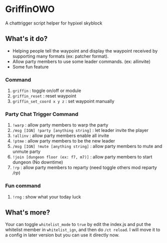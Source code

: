 # GriffinOWO
A chattrigger script helper for hypixel skyblock

## What's it do?
* Helping people tell the waypoint and display the waypoint received by supporting many formats (ex: patcher format). 
* Allow party members to use some leader commands. (ex: allinvite)
* Some fun feature

### Command
1. `griffin` : toggle on/off or module
2. `griffin_reset` : reset waypoint
3. `griffin_set_coord x y z` : set waypoint manually

### Party Chat Trigger Command
1. `!warp` : allow party members to warp the party
2. `/msg [IGN] !party [anything string]` : let leader invite the player
3. `!allinv` : allow party members enable all invite
4. `!ptme` : allow party members to be the new leader
5. `/msg [IGN] !mute [anything string]` : allow party members to mute and unmute party
6. `!join [dungeon floor (ex: f7, m7)]` : allow party members to start dungeon (No downtime)
7. `!rp` : allow party members to reparty (need toggle others mod reparty */rp*)
### Fun command
1. `!rng` : show what your today luck

## What's more?
Your can toggle `whitelist_mode` to `true` by edit the index.js and put the whitelist member in `whitelist_ign`, and then do `/ct reload`. I will move it to a config in later version but you can use it directly now.
